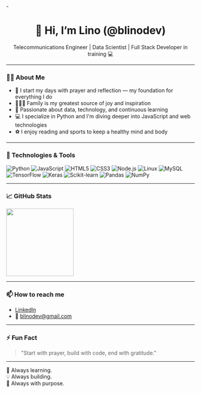 -<h1 align="center">👋 Hi, I’m Lino (@blinodev)</h1>

<p align="center">
  Telecommunications Engineer | Data Scientist | Full Stack Developer in training 💻
</p>

---

### 🙋‍♂️ About Me

- 📿 I start my days with prayer and reflection — my foundation for everything I do  
- 👨‍👩‍👧 Family is my greatest source of joy and inspiration  
- 🧠 Passionate about data, technology, and continuous learning  
- 💻 I specialize in Python and I'm diving deeper into JavaScript and web technologies  
- ⚽ I enjoy reading and sports to keep a healthy mind and body

---

### 🚀 Technologies & Tools

![Python](https://img.shields.io/badge/Python-3776AB?style=for-the-badge&logo=python&logoColor=white)
![JavaScript](https://img.shields.io/badge/JavaScript-F7DF1E?style=for-the-badge&logo=javascript&logoColor=black)
![HTML5](https://img.shields.io/badge/HTML5-E34F26?style=for-the-badge&logo=html5&logoColor=white)
![CSS3](https://img.shields.io/badge/CSS3-1572B6?style=for-the-badge&logo=css3&logoColor=white)
![Node.js](https://img.shields.io/badge/Node.js-339933?style=for-the-badge&logo=nodedotjs&logoColor=white)
![Linux](https://img.shields.io/badge/Linux-FCC624?style=for-the-badge&logo=linux&logoColor=black)
![MySQL](https://img.shields.io/badge/MySQL-00758F?style=for-the-badge&logo=mysql&logoColor=white)
![TensorFlow](https://img.shields.io/badge/TensorFlow-FF6F00?style=for-the-badge&logo=tensorflow&logoColor=white)
![Keras](https://img.shields.io/badge/Keras-D00000?style=for-the-badge&logo=keras&logoColor=white)
![Scikit-learn](https://img.shields.io/badge/Scikit--Learn-F7931E?style=for-the-badge&logo=scikit-learn&logoColor=white)
![Pandas](https://img.shields.io/badge/Pandas-150458?style=for-the-badge&logo=pandas&logoColor=white)
![NumPy](https://img.shields.io/badge/NumPy-013243?style=for-the-badge&logo=numpy&logoColor=white)

---

### 📈 GitHub Stats

<div>
 <img height="180em" src="https://github-readme-stats.vercel.app/api?username=devleomarinho&show_icons=true&theme=default#gh-light-mode-only"> 

---

### 📫 How to reach me

- [LinkedIn](https://www.linkedin.com/in/linoj)  
- 📧 blinodev@gmail.com  

---

### ⚡ Fun Fact

> "Start with prayer, build with code, end with gratitude."

---

🧠 Always learning.  
💡 Always building.  
🙏 Always with purpose.


<!---
blinodev/blinodev is a ✨ special ✨ repository because its `README.md` (this file) appears on your GitHub profile.
You can click the Preview link to take a look at your changes.
--->
